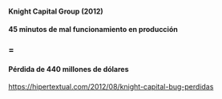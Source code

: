 <h1 class="title" style="display:none">Mal funcionamiento en producción = pérdidas</h1>

<h4 style="text-transform: none;"> Knight Capital Group (2012) </h4>
<h4 style="text-transform: none;"> 45 minutos de mal funcionamiento en producción </h4>
<h3 style="text-transform: none;"> = </h3>
<h4 style="text-transform: none;"> Pérdida de 440 millones de dólares</h4>

https://hipertextual.com/2012/08/knight-capital-bug-perdidas